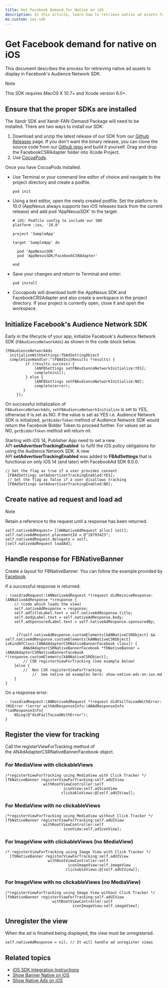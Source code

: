 ```yaml
---
title: Get Facebook Demand for Native on iOS
description: In this article, learn how to retrieve native ad assets for display in Facebook's Audience Network SDK on iOS devices.
ms.custom: ios-sdk
---
```


# Get Facebook demand for native on iOS

This document describes the process for retrieving native ad assets to display in Facebook's Audience Network SDK.

> [!NOTE]
> This SDK requires MacOS X 10.7+ and Xcode version 6.0+.

## Ensure that the proper SDKs are installed

The Xandr SDK and Xandr-FAN-Demand Package will need to be installed. There are two ways to install our SDK:

1. Download and unzip the latest release of our SDK from our [Github Releases](https://github.com/appnexus/mobile-sdk-ios/releases/latest) page. If you don't want the binary release, you can clone the source code from our [Github repo](https://github.com/appnexus/mobile-sdk-ios) and build it yourself. Drag and drop the FacebookCSRAdapter folder into Xcode Project.
1. Use [CocoaPods](https://cocoapods.org/).

Once you have CocoaPods installed.

- Use Terminal or your command line editor of choice and navigate to the project directory and create a podfile.

  ``` 
  pod init
  ```

- Using a text editor, open the newly created podfile. Set the platform to 10.0 (AppNexus always supports two iOS releases back from the current release) and add pod 'AppNexusSDX' to the target.

  ``` 
  # iOS: Podfile config to include our SDK
  platform :ios, '10.0'
     
  project 'SampleApp'
     
  target 'SampleApp' do
    
    pod 'AppNexusSDK'
    pod 'AppNexusSDK/FacebookCSRAdapter'
    
  end 
  ```

- Save your changes and return to Terminal and enter:

  ``` 
  pod install
  ```

- Cocoapods will download both the AppNexus SDK and FacebookCRSAdapter and also create a workspace in the project directory. If your project is currently open, close it and open the workspace.

## Initialize Facebook's Audience Network SDK

Early in the lifecycle of your app, initialize Facebook's Audience Network SDK (`FBAudienceNetworkAds`) as shown in the code-block below.

``` 
[FBAudienceNetworkAds 
  initializeWithSettings:fbAdSettingObject  
  completionHandler:^(FBAdInitResults *results) {
         if (results.success) {
             [ANFBSettings setFBAudienceNetworkInitialize:YES];
             complete(nil);
         } else {
             [ANFBSettings setFBAudienceNetworkInitialize:NO];
             complete(error); 
        }
     }];
```

On successful initialization of `FBAudienceNetworkAds`, `setFBAudienceNetworkInitialize` is set to YES, otherwise it is set as NO. If the value is set as YES i.e. Audience Network SDK is initialized, `getBidderToken` method of Audience Network SDK would return the Facebook Bidder Token to proceed further. For values set as NO, `getBidderToken` method will return nil.

Starting with iOS 14, Publisher App need to set a new API **setAdvertiserTrackingEnabled**  to fulfil the iOS policy obligations for using the Audience Network SDK. A new API **setAdvertiserTrackingEnabled** was added to **FBAdSettings** that is functional on only iOS 14 (and later) with FacebookAd SDK 6.0.0.

``` 
// Set the flag as true if a user provides consent
 [FBAdSettings setAdvertiserTrackingEnabled:YES];
 // Set the flag as false if a user disallows tracking
 [FBAdSettings setAdvertiserTrackingEnabled:NO];
```

## Create native ad request and load ad

> [!NOTE]
> Retain a reference to the request until a response has been returned.

``` 
self.nativeAdRequest= [[ANNativeAdRequest alloc] init];
self.nativeAdRequest.placementId = @"18793423";
self.nativeAdRequest.delegate = self;
[self.nativeAdRequest loadAd];
```

## Handle response for FBNativeBanner

Create a layout for FBNativeBanner. You can follow the example provided by [Facebook](https://developers.facebook.com/docs/audience-network/guides/initialize-sdk).

If a successful response is returned:

``` 
- (void)adRequest:(ANNativeAdRequest *)request didReceiveResponse:(ANNativeAdResponse *)response {
    // (code which loads the view)
    self.nativeAdResponse = response;
    self.adTitleLabel.text = self.nativeAdResponse.title;
    self.bodyLabel.text = self.nativeAdResponse.body;
    self.adSponsoredLabel.text = self.nativeAdResponse.sponsoredBy;
 
 
     if(self.nativeAdResponse.customElements[kANNativeCSRObject] && self.nativeAdResponse.customElements[kANNativeCSRObject] isKindOfClass:[ANAdAdapterCSRNativeBannerFacebook class]) {
        ANAdAdapterCSRNativeBannerFacebook *fbNativeBanner = (ANAdAdapterCSRNativeBannerFacebook *)response.customElements[kANNativeCSRObject];
        // CSR registerViewForTracking (see example below)
    }else {
        //  Non CSR registerViewForTracking
            //  See native ad examples here: show-native-ads-on-ios.md
    }
}
```

On a response error:

``` 
- (void)adRequest:(ANNativeAdRequest *)request didFailToLoadWithError:(NSError *)error withAdResponseInfo:(ANAdResponseInfo *)adResponseInfo{
    NSLog(@"didFailToLoadWithError");
}
```

## Register the view for tracking

Call the registerViewForTracking method of the ANAdAdapterCSRNativeBannerFacebook object.

### For MediaView with clickableViews

``` 
/*registerViewForTracking using MediaView with Click Tracker */
[fbNativeBanner registerViewForTracking:self.adUIView
                 withRootViewController:self
                          iconView:self.adIconView
                         clickableViews:@[self.adUIView]];          
```

### For MediaView with no clickableViews

``` 
/*registerViewForTracking using MediaView without Click Tracker */
[fbNativeBanner registerViewForTracking:self.adUIView
                 withRootViewController:self
                          iconView:self.adIconView];          
```

### For ImageView with clickableViews (no MediaView)

``` 
/* registerViewForTracking using Image View with Click Tracker */
  [fbNativeBanner registerViewForTracking:self.adUIView
                   withRootViewController:self
                            iconImageView:self.imageView
                           clickableViews:@[self.adUIView]];     
```

### For ImageView with no clickableViews (no MediaView)

``` 
/*registerViewForTracking using Image View without Click Tracker */
[fbNativeBanner registerViewForTracking:self.adUIView
                     withRootViewController:self
                              iconImageView:self.imageView];
```

## Unregister the view

When the ad is finished being displayed, the view must be unregistered.

``` 
self.nativeAdResponse = nil; // It will handle ad unregister views
```

## Related topics

- [iOS SDK Integration Instructions](ios-sdk-integration-instructions.md)
- [Show Banner Native on iOS](show-banner-native-on-ios.md)
- [Show Native Ads on iOS](show-native-ads-on-ios.md)
